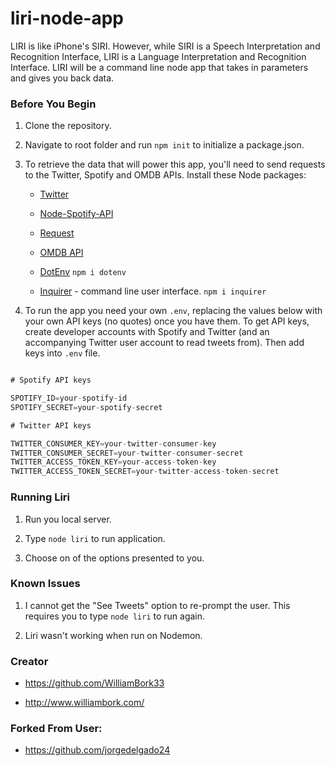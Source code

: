 # liri-node-app

LIRI is like iPhone's SIRI. However, while SIRI is a Speech Interpretation and Recognition Interface, LIRI is a Language Interpretation and Recognition Interface. LIRI will be a command line node app that takes in parameters and gives you back data.


### Before You Begin

1. Clone the repository.

2. Navigate to root folder and run `npm init` to initialize a package.json.

3. To retrieve the data that will power this app, you'll need to send requests to the Twitter, Spotify and OMDB APIs. Install these Node packages:

    * [Twitter](https://www.npmjs.com/package/twitter)
   
    * [Node-Spotify-API](https://www.npmjs.com/package/node-spotify-api)
   
    * [Request](https://www.npmjs.com/package/request)

    * [OMDB API](http://www.omdbapi.com)

    * [DotEnv](https://www.npmjs.com/package/dotenv) `npm i dotenv`

    * [Inquirer](https://www.npmjs.com/package/inquirer) - command line user interface. `npm i inquirer`


4. To run the app you need your own `.env`, replacing the values below with your own API keys (no quotes) once you have them. To get API keys, create developer accounts with Spotify and Twitter (and an accompanying Twitter user account to read tweets from). Then add keys into `.env` file.

```js

# Spotify API keys

SPOTIFY_ID=your-spotify-id
SPOTIFY_SECRET=your-spotify-secret

# Twitter API keys

TWITTER_CONSUMER_KEY=your-twitter-consumer-key
TWITTER_CONSUMER_SECRET=your-twitter-consumer-secret
TWITTER_ACCESS_TOKEN_KEY=your-access-token-key
TWITTER_ACCESS_TOKEN_SECRET=your-twitter-access-token-secret

```


### Running Liri

1. Run you local server.

2. Type `node liri` to run application.

3. Choose on of the options presented to you.


### Known Issues

1. I cannot get the "See Tweets" option to re-prompt the user. This requires you to type `node liri` to run again.

2. Liri wasn't working when run on Nodemon.


### Creator

* https://github.com/WilliamBork33

* http://www.williambork.com/


### Forked From User:
* https://github.com/jorgedelgado24
